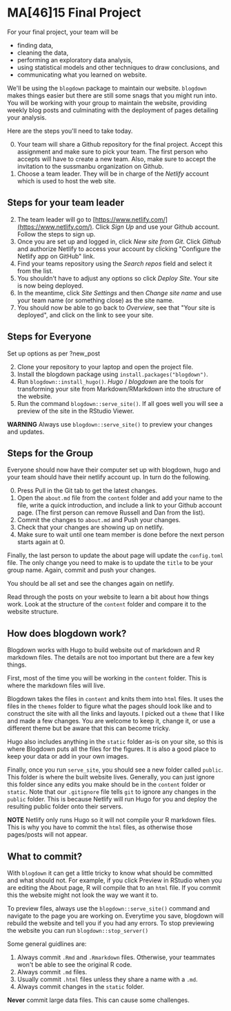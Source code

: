 # MA[46]15 Final Project

For your final project, your team will be 

* finding data, 
* cleaning the data,
* performing an exploratory data analysis, 
* using statistical models and other techniques to draw conclusions, and
* communicating what you learned on website.

We'll be using the `blogdown` package to maintain our website. `blogdown` makes things easier but there are still some snags that you might run into. 
You will be working with your group to maintain the website, providing weekly blog posts and culminating with the deployment of pages detailing your analysis.

Here are the steps you'll need to take today.


0. Your team will share a Github repository for the final project. Accept this assignment and make sure to pick your team. The first person who accepts will have to create a new team. Also, make sure to accept the invitation to the sussmanbu organization on Github.
1. Choose a team leader. They will be in charge of the _Netlify_ account which is used to host the web site.

## Steps for your team leader

2. The team leader will go to [https://www.netlify.com/](https://www.netlify.com/). Click _Sign Up_ and use your Github account. Follow the steps to sign up.
3. Once you are set up and logged in, click _New site from Git_. Click _Github_ and authorize Netlify to access your account by clicking "Configure the Netlify app on GitHub" link.
4. Find your teams repository using the _Search repos_ field and select it from the list.
5. You shouldn't have to adjust any options so click _Deploy Site_. Your site is now being deployed.
6. In the meantime, click _Site Settings_ and then _Change site name_ and use your team name (or something close) as the site name.
7. You should now be able to go back to _Overview_, see that "Your site is deployed", and click on the link to see your site. 


## Steps for Everyone

Set up options as per ?new_post

2. Clone your repository to your laptop and open the project file.
3. Install the blogdown package using `install.packages("blogdown")`. 
4. Run `blogdown::install_hugo()`. _Hugo_ / _blogdown_ are the tools for transforming your site from Markdown/RMarkdown into the structure of the website.
5. Run the command `blogdown::serve_site()`. If all goes well you will see a preview of the site in the RStudio Viewer.

__WARNING__ Always use `blogdown::serve_site()` to preview your changes and updates.

## Steps for the Group

Everyone should now have their computer set up with blogdown, hugo and your team should have their netlify account up.
In turn do the following.

0. Press Pull in the Git tab to get the latest changes.
1. Open the `about.md` file from the `content` folder and add your name to the file, write a quick introduction, and include a link to your Github account page. (The first person can remove Russell and Dan from the list).
2. Commit the changes to `about.md` and Push your changes.
3. Check that your changes are showing up on netlify.
4. Make sure to wait until one team member is done before the next person starts again at 0.

Finally, the last person to update the about page will update the `config.toml` file.
The only change you need to make is to update the `title` to be your group name.
Again, commit and push your changes.

You should be all set and see the changes again on netlify.

Read through the posts on your website to learn a bit about how things work. Look at the structure of the `content` folder and compare it to the website structure.


## How does blogdown work?

Blogdown works with Hugo to build website out of markdown and R markdown files.
The details are not too important but there are a few key things.

First, most of the time you will be working in the `content` folder. This is where the markdown files will live.

Blogdown takes the files in `content` and knits them into `html` files. It uses the files in the `themes` folder to figure what the pages should look like and to construct the site with all the links and layouts.
I picked out a `theme` that I like and made a few changes. You are welcome to keep it, change it, or use a different theme but be aware that this can become tricky.

Hugo also includes anything in the `static` folder as-is on your site, so this is where Blogdown puts all the files for the figures. It is also a good place to keep your data or add in your own images.

Finally, once you run `serve_site`, you should see a new folder called `public`. This folder is where the built website lives. Generally, you can just ignore this folder since any edits you make should be in the `content` folder or `static`.
Note that our `.gitignore` file tells `git` to ignore any changes in the `public` folder.
This is because Netlify will run Hugo for you and deploy the resulting public folder onto their servers.

__NOTE__ Netlify only runs Hugo so it will not compile your R markdown files. This is why you have to commit the `html` files, as otherwise those pages/posts will not appear.

## What to commit?

With `blogdown` it can get a little tricky to know what should be committed and what should not.
For example, if you click Preview in RStudio when you are editing the About page, R will compile that to an `html` file.
If you commit this the website might not look the way we want it to.

To preview files, always use the `blogdown::serve_site()` command and navigate to the page you are working on.
Everytime you save, blogdown will rebuild the website and tell you if you had any errors.
To stop previewing the website you can run `blogdown::stop_server()`

Some general guidlines are:

1. Always commit `.Rmd` and `.Rmarkdown` files. Otherwise, your teammates won't be able to see the original R code.
2. Always commit `.md` files.
3. Usually commit `.html` files unless they share a name with a `.md`.
4. Always commit changes in the `static` folder.

__Never__ commit large data files. This can cause some challenges. 
